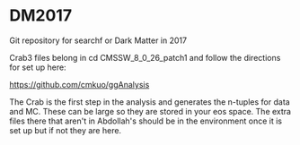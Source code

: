 # DM2017
Git repository for searchf or Dark Matter in 2017

Crab3 files belong in cd CMSSW_8_0_26_patch1 and follow the directions for set up here:

https://github.com/cmkuo/ggAnalysis 

The Crab is the first step in the analysis and generates the n-tuples for data and MC. These can be large so they are stored in your eos space. The extra files there that aren't in Abdollah's should be in the environment once it is set up but if not they are here. 



